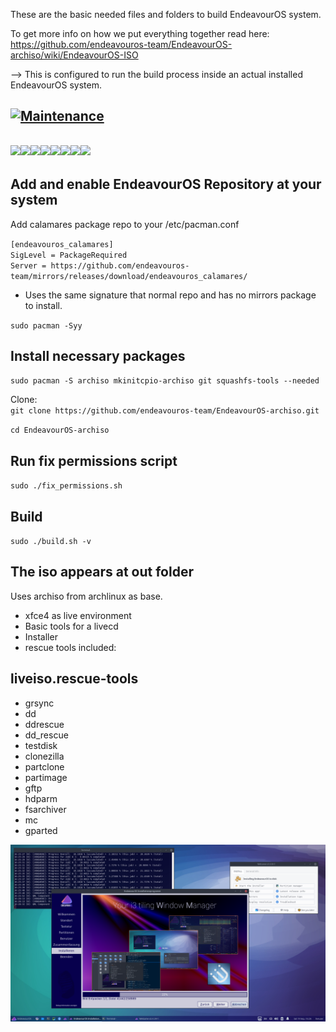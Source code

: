 These are the basic needed files and folders to build EndeavourOS system.

To get more info on how we put everything together read here:
https://github.com/endeavouros-team/EndeavourOS-archiso/wiki/EndeavourOS-ISO

--> This is configured to run the build process inside an actual installed EndeavourOS system.

[![Maintenance](https://img.shields.io/maintenance/yes/2020.svg)]()
---
[![](https://sourcerer.io/fame/killajoe/endeavouros-team/EndeavourOS-archiso/images/0)](https://sourcerer.io/fame/killajoe/endeavouros-team/EndeavourOS-archiso/links/0)[![](https://sourcerer.io/fame/killajoe/endeavouros-team/EndeavourOS-archiso/images/1)](https://sourcerer.io/fame/killajoe/endeavouros-team/EndeavourOS-archiso/links/1)[![](https://sourcerer.io/fame/killajoe/endeavouros-team/EndeavourOS-archiso/images/2)](https://sourcerer.io/fame/killajoe/endeavouros-team/EndeavourOS-archiso/links/2)[![](https://sourcerer.io/fame/killajoe/endeavouros-team/EndeavourOS-archiso/images/3)](https://sourcerer.io/fame/killajoe/endeavouros-team/EndeavourOS-archiso/links/3)[![](https://sourcerer.io/fame/killajoe/endeavouros-team/EndeavourOS-archiso/images/4)](https://sourcerer.io/fame/killajoe/endeavouros-team/EndeavourOS-archiso/links/4)[![](https://sourcerer.io/fame/killajoe/endeavouros-team/EndeavourOS-archiso/images/5)](https://sourcerer.io/fame/killajoe/endeavouros-team/EndeavourOS-archiso/links/5)[![](https://sourcerer.io/fame/killajoe/endeavouros-team/EndeavourOS-archiso/images/6)](https://sourcerer.io/fame/killajoe/endeavouros-team/EndeavourOS-archiso/links/6)[![](https://sourcerer.io/fame/killajoe/endeavouros-team/EndeavourOS-archiso/images/7)](https://sourcerer.io/fame/killajoe/endeavouros-team/EndeavourOS-archiso/links/7)
---

## Add and enable EndeavourOS Repository at your system

Add calamares package repo to your /etc/pacman.conf

`[endeavouros_calamares]`\
`SigLevel = PackageRequired`\
`Server = https://github.com/endeavouros-team/mirrors/releases/download/endeavouros_calamares/`

* Uses the same signature that normal repo and has no mirrors package to install.

`sudo pacman -Syy`

## Install necessary packages
`sudo pacman -S archiso mkinitcpio-archiso git squashfs-tools --needed`

Clone:\
`git clone https://github.com/endeavouros-team/EndeavourOS-archiso.git`

`cd EndeavourOS-archiso`

## Run fix permissions script
`sudo ./fix_permissions.sh`

## Build
`sudo ./build.sh -v`

## The iso appears at out folder

Uses archiso from archlinux as base.

* xfce4 as live environment
* Basic tools for a livecd
* Installer
* rescue tools included:

## liveiso.rescue-tools
* grsync
* dd
* ddrescue
* dd_rescue
* testdisk
* clonezilla
* partclone
* partimage
* gftp
* hdparm
* fsarchiver
* mc
* gparted

![LiveISO Screenshot](https://raw.githubusercontent.com/endeavouros-team/artwork-images-logo/master/EndeavourOS-ISO-2020.png "LiveISO Screenshot")
